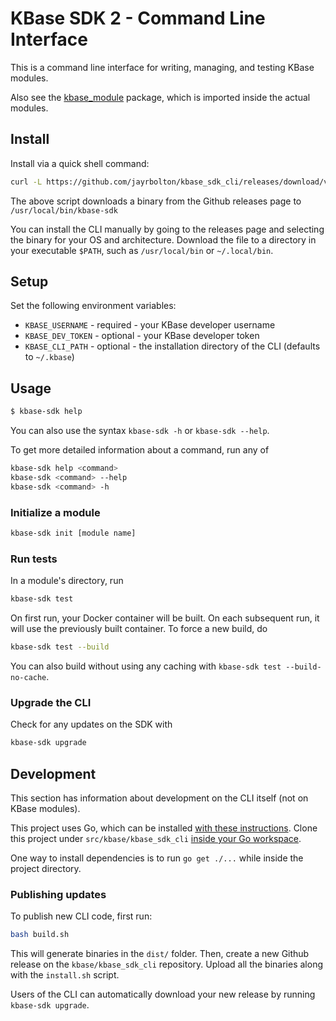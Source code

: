 # KBase SDK 2 - Command Line Interface

This is a command line interface for writing, managing, and testing KBase modules.

Also see the [kbase_module](https://github.com/jayrbolton/kbase_module) package, which is imported inside the actual modules.

## Install

Install via a quick shell command:

```sh
curl -L https://github.com/jayrbolton/kbase_sdk_cli/releases/download/v0.0.1/install.sh | sh
```

The above script downloads a binary from the Github releases page to `/usr/local/bin/kbase-sdk`

You can install the CLI manually by going to the releases page and selecting the binary for your OS and architecture. Download the file to a directory in your executable `$PATH`, such as `/usr/local/bin` or `~/.local/bin`.

## Setup

Set the following environment variables:

* `KBASE_USERNAME` - required - your KBase developer username
* `KBASE_DEV_TOKEN` - optional - your KBase developer token
* `KBASE_CLI_PATH` - optional - the installation directory of the CLI (defaults to `~/.kbase`)

## Usage

```sh
$ kbase-sdk help
```

You can also use the syntax `kbase-sdk -h` or `kbase-sdk --help`.

To get more detailed information about a command, run any of

```sh
kbase-sdk help <command>
kbase-sdk <command> --help
kbase-sdk <command> -h
```

### Initialize a module

```sh
kbase-sdk init [module name]
```

### Run tests

In a module's directory, run

```sh
kbase-sdk test
```

On first run, your Docker container will be built. On each subsequent run, it will use the previously built container. To force a new build, do

```sh
kbase-sdk test --build
```

You can also build without using any caching with `kbase-sdk test --build-no-cache`.

### Upgrade the CLI

Check for any updates on the SDK with

```sh
kbase-sdk upgrade
```

## Development

This section has information about development on the CLI itself (not on KBase modules).

This project uses Go, which can be installed [with these instructions](https://golang.org/doc/install). Clone this project under `src/kbase/kbase_sdk_cli` [inside your Go workspace](https://golang.org/doc/code.html).

One way to install dependencies is to run `go get ./...` while inside the project directory.

### Publishing updates

To publish new CLI code, first run:

```sh
bash build.sh
```

This will generate binaries in the `dist/` folder. Then, create a new Github release on the `kbase/kbase_sdk_cli` repository. Upload all the binaries along with the `install.sh` script.

Users of the CLI can automatically download your new release by running `kbase-sdk upgrade`.
